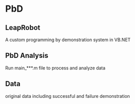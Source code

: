 # PbD

## LeapRobot
A custom programming by demonstration system in VB.NET

## PbD Analysis
Run main_***.m file to process and analyze data

## Data
original data including successful and failure demonstration
